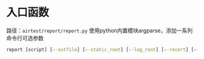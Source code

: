 # 入口函数
路径：`airtest/report/report.py`
使用python内置模块argparse，添加一系列命令行可选参数
```cmd
report [script] [--outfile] [--static_root] [--log_root] [--recort] [--export] [--lang] [--plugins] [--report]
```
